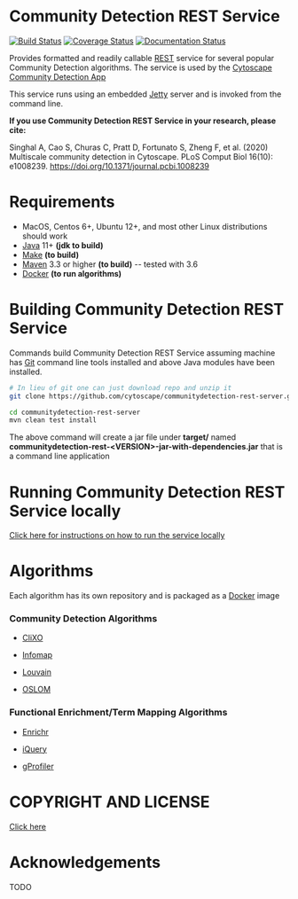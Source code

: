 
[jetty]: http://eclipse.org/jetty/
[maven]: http://maven.apache.org/
[java]: https://www.oracle.com/java/index.html
[git]: https://git-scm.com/
[rest]: https://en.wikipedia.org/wiki/Representational_state_transfer
[make]: https://www.gnu.org/software/make
[cdapp]: https://github.com/cytoscape/cy-community-detection
[docker]: https://www.docker.com/

Community Detection REST Service
===================================

[![Build Status](https://travis-ci.com/cytoscape/communitydetection-rest-server.svg?branch=master)](https://travis-ci.com/cytoscape/communitydetection-rest-server) 
[![Coverage Status](https://coveralls.io/repos/github/cytoscape/communitydetection-rest-server/badge.svg)](https://coveralls.io/github/cytoscape/communitydetection-rest-server)
[![Documentation Status](https://readthedocs.org/projects/cdaps/badge/?version=latest&token=d51549910b0a9d03167cce98f0f550cbacc48ec26e849a72a75a36c1cb474847)](https://cdaps.readthedocs.io/en/latest/?badge=latest)

Provides formatted and readily callable [REST][rest] service for several popular Community Detection algorithms. 
The service is used by the [Cytoscape Community Detection App][cdapp]

This service runs using an embedded [Jetty][jetty] server and is invoked
from the command line. 

**If you use Community Detection REST Service in your research, please cite:**

Singhal A, Cao S, Churas C, Pratt D, Fortunato S, Zheng F, et al. (2020) Multiscale community detection in Cytoscape. PLoS Comput Biol 16(10): e1008239. https://doi.org/10.1371/journal.pcbi.1008239


Requirements
=============

* MacOS, Centos 6+, Ubuntu 12+, and most other Linux distributions should work
* [Java][java] 11+ **(jdk to build)**
* [Make][make] **(to build)**
* [Maven][maven] 3.3 or higher **(to build)** -- tested with 3.6
* [Docker] **(to run algorithms)**

Building Community Detection REST Service
=========================================

Commands build Community Detection REST Service assuming machine has [Git][git] command line tools 
installed and above Java modules have been installed.

```Bash
# In lieu of git one can just download repo and unzip it
git clone https://github.com/cytoscape/communitydetection-rest-server.git

cd communitydetection-rest-server
mvn clean test install
```

The above command will create a jar file under **target/** named  
**communitydetection-rest-\<VERSION\>-jar-with-dependencies.jar** that
is a command line application

Running Community Detection REST Service locally
==================================================

[Click here for instructions on how to run the service locally](https://github.com/cytoscape/communitydetection-rest-server/wiki/Running-Community-Detection-REST-Service-locally)

Algorithms
===========

Each algorithm has its own repository and is packaged as a
[Docker](docker) image

### Community Detection Algorithms

 * [CliXO](https://github.com/idekerlab/cdclixo)

 * [Infomap](https://github.com/idekerlab/cdinfomap)

 * [Louvain](https://github.com/idekerlab/cdlouvain)

 * [OSLOM](https://github.com/idekerlab/cdoslom)

### Functional Enrichment/Term Mapping Algorithms

 * [Enrichr](https://github.com/idekerlab/cdenrichrgenestoterm)

 * [iQuery](https://github.com/idekerlab/cdiquerygenestoterm)

 * [gProfiler](https://github.com/idekerlab/cdgprofilergenestoterm)

COPYRIGHT AND LICENSE
=====================

[Click here](LICENSE)

Acknowledgements
================

TODO
